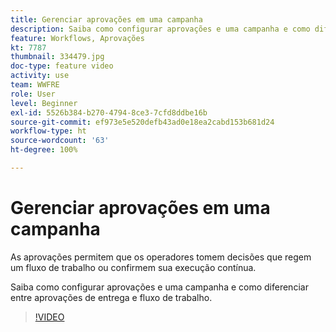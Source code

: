 ```yaml
---
title: Gerenciar aprovações em uma campanha
description: Saiba como configurar aprovações e uma campanha e como diferenciar entre aprovações de entrega e fluxo de trabalho.
feature: Workflows, Aprovações
kt: 7787
thumbnail: 334479.jpg
doc-type: feature video
activity: use
team: WWFRE
role: User
level: Beginner
exl-id: 5526b384-b270-4794-8ce3-7cfd8ddbe16b
source-git-commit: ef973e5e520defb43ad0e18ea2cabd153b681d24
workflow-type: ht
source-wordcount: '63'
ht-degree: 100%

---
```


# Gerenciar aprovações em uma campanha

As aprovações permitem que os operadores tomem decisões que regem um fluxo de trabalho ou confirmem sua execução contínua.

Saiba como configurar aprovações e uma campanha e como diferenciar entre aprovações de entrega e fluxo de trabalho.

>[!VIDEO](https://video.tv.adobe.com/v/334479?quality=12)
